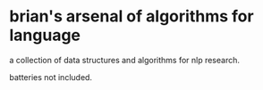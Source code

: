 # brian's arsenal of algorithms for language

a collection of data structures and algorithms for nlp research.

batteries not included. 
